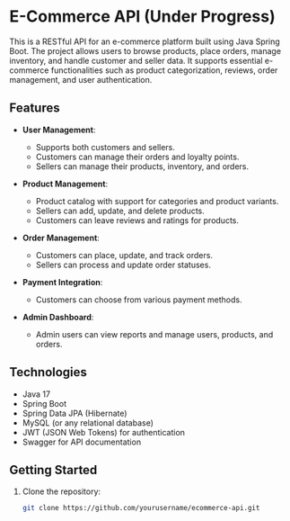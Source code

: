 # E-Commerce API (Under Progress)

This is a RESTful API for an e-commerce platform built using Java Spring Boot. The project allows users to browse products, place orders, manage inventory, and handle customer and seller data. It supports essential e-commerce functionalities such as product categorization, reviews, order management, and user authentication.

## Features

- **User Management**: 
  - Supports both customers and sellers.
  - Customers can manage their orders and loyalty points.
  - Sellers can manage their products, inventory, and orders.
  
- **Product Management**: 
  - Product catalog with support for categories and product variants.
  - Sellers can add, update, and delete products.
  - Customers can leave reviews and ratings for products.

- **Order Management**: 
  - Customers can place, update, and track orders.
  - Sellers can process and update order statuses.
  
- **Payment Integration**: 
  - Customers can choose from various payment methods.
  
- **Admin Dashboard**: 
  - Admin users can view reports and manage users, products, and orders.

## Technologies

- Java 17
- Spring Boot
- Spring Data JPA (Hibernate)
- MySQL (or any relational database)
- JWT (JSON Web Tokens) for authentication
- Swagger for API documentation

## Getting Started

1. Clone the repository:
   ```bash
   git clone https://github.com/yourusername/ecommerce-api.git
